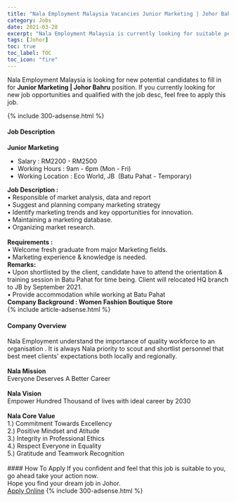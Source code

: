 ```yaml
---
title: "Nala Employment Malaysia Vacancies Junior Marketing | Johor Bahru" 
category: Jobs 
date: 2021-03-28 
excerpt: "Nala Employment Malaysia is currently looking for suitable person to fill in the Junior Marketing | Johor Bahru which based in Johor" 
tags: [Johor] 
toc: true 
toc_label: TOC 
toc_icon: "fire" 
--- 
```


<p>Nala Employment Malaysia is looking for new potential candidates to fill in for <b>Junior Marketing | Johor Bahru</b> position. If you currently looking for new job opportunities and qualified with the job desc, feel free to apply this job.
</p>{% include 300-adsense.html %} 
<div><div><h4>Job Description</h4></div><div><div><span><div><div><strong>Junior Marketing</strong></div><ul><li>Salary : RM2200 - RM2500</li><li>Working Hours : 9am - 6pm (Mon - Fri)</li><li>Working Location : Eco World, JB&#160; (Batu Pahat - Temporary)</li></ul><div><strong>Job Description :</strong><br>&#8226; Responsible of market analysis, data and report<br>&#8226; Suggest and planning company marketing strategy<br>&#8226; Identify marketing trends and key opportunities for innovation.<br>&#8226; Maintaining a marketing database.<br>&#8226; Organizing market research.</div><div><br><strong>Requirements :</strong><br>&#8226; Welcome fresh graduate from major Marketing fields.<br>&#8226; Marketing experience &amp; knowledge is needed.</div><div><strong>Remarks:</strong><br>&#8226; Upon shortlisted by the client, candidate have to attend the orientation &amp; training session in Batu Pahat for time being. Client will relocated HQ branch to JB by September 2021.<br>&#8226; Provide accommodation while working at Batu Pahat</div><div><strong>Company Background : Women Fashion Boutique Store</strong></div></div></span></div></div></div> 
{% include article-adsense.html %} 
<div><div><h4>Company Overview</h4></div><div><div><span><div><div>
<div>
		Nala Employment understand the importance of quality workforce to an organisation . It is always Nala priority to scout and shortlist personnel that best meet clients' expectations both locally and regionally.</div>
<div>
<br>
<strong>Nala Mission</strong><br>
		Everyone Deserves A Better Career<br>
<br>
<strong>Nala Vision</strong><br>
		Empower Hundred Thousand of lives with ideal career by 2030<br>
<br>
<strong>Nala Core Value&#160;</strong><br>
		1.) Commitment Towards Excellency&#160;<br>
		2.) Positive Mindset and Atitude&#160;<br>
		3.) Integrity in Professional Ethics<br>
		4.) Respect Everyone in Equality&#160;<br>
		5.) Gratitude and Teamwork Recognition&#160;<br>
		&#160;</div>
</div></div></span></div></div></div> 
#### How To Apply 
If you confident and feel that this job is suitable to you, go ahead take your action now. <br/> 
Hope you find your dream job in Johor. <br/> 
<a href="https://www.jobstreet.com.my/en/job/junior-marketing-%7C-johor-bahru-4518189?jobId=jobstreet-my-job-4518189&" class="btn btn--info" target="_blank" rel="nofollow noopenner">Apply Online</a> 
{% include 300-adsense.html %} 